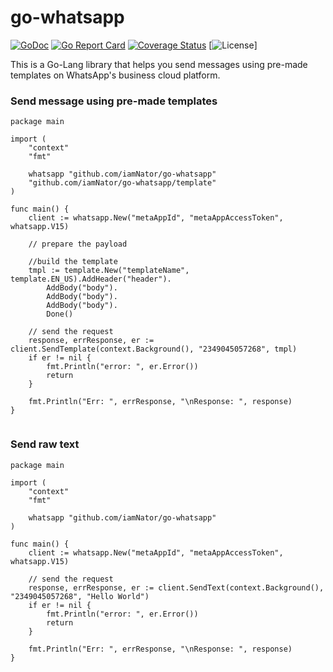 # go-whatsapp


[![GoDoc](https://godoc.org/github.com/iamNator/go-whatsapp?status.svg)](https://godoc.org/github.com/iamNator/go-whatsapp)
[![Go Report Card](https://goreportcard.com/badge/github.com/iamNator/go-whatsapp)](https://goreportcard.com/report/github.com/iamNator/go-whatsapp)
[![Coverage Status](https://coveralls.io/repos/github/iamNator/go-whatsapp/badge.svg?branch=main)](https://coveralls.io/github/iamNator/go-whatsapp?branch=main)
[![License](https://img.shields.io/badge/license-MIT-blue.svg)]



This is a Go-Lang library that helps you send messages using pre-made templates on WhatsApp's business cloud platform.



### Send message using pre-made templates
````
package main

import (
	"context"
	"fmt"

	whatsapp "github.com/iamNator/go-whatsapp"
	"github.com/iamNator/go-whatsapp/template"
)

func main() {
	client := whatsapp.New("metaAppId", "metaAppAccessToken", whatsapp.V15)

	// prepare the payload

	//build the template
	tmpl := template.New("templateName", template.EN_US).AddHeader("header").
		AddBody("body").
		AddBody("body").
		AddBody("body").
		Done()

	// send the request
	response, errResponse, er := client.SendTemplate(context.Background(), "2349045057268", tmpl)
	if er != nil {
		fmt.Println("error: ", er.Error())
		return
	}

	fmt.Println("Err: ", errResponse, "\nResponse: ", response)
}


````


### Send raw text

```
package main

import (
	"context"
	"fmt"

	whatsapp "github.com/iamNator/go-whatsapp"
)

func main() {
	client := whatsapp.New("metaAppId", "metaAppAccessToken", whatsapp.V15)

	// send the request
	response, errResponse, er := client.SendText(context.Background(), "2349045057268", "Hello World")
	if er != nil {
		fmt.Println("error: ", er.Error())
		return
	}

	fmt.Println("Err: ", errResponse, "\nResponse: ", response)
}

```
